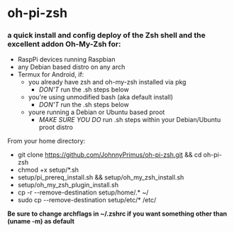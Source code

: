 # oh-pi-zsh
### a quick install and config deploy of the Zsh shell and the excellent addon Oh-My-Zsh for:
* RaspPi devices running Raspbian
* any Debian based distro on any arch
* Termux for Android, if:
  * you already have zsh and oh-my-zsh installed via pkg
    * _DON'T_ run the .sh steps below
  * you're using unmodified bash (aka default install)
    * _DON'T_ run the .sh steps below
  * youre running a Debian or Ubuntu based proot
    * _MAKE SURE YOU DO_ run .sh steps within your Debian/Ubuntu proot distro  

From your home directory:
* git clone https://github.com/JohnnyPrimus/oh-pi-zsh.git && cd oh-pi-zsh
* chmod +x setup/*.sh
* setup/pi_prereq_install.sh && setup/oh_my_zsh_install.sh
* setup/oh_my_zsh_plugin_install.sh
* cp -r --remove-destination setup/home/.* ~/
* sudo cp --remove-destination setup/etc/* /etc/

**Be sure to change archflags in ~/.zshrc if you want something other than (uname -m) as default**

